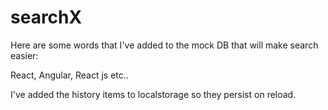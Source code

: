 # searchX

Here are some words that I've added to the mock DB that will make search easier:

React, Angular, React js etc..

I've added the history items to localstorage so they persist on reload.
